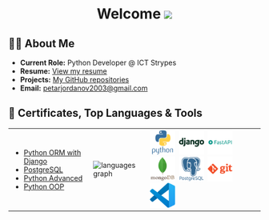 <h1 align='center'>
  Welcome
  <img src="https://media.giphy.com/media/hvRJCLFzcasrR4ia7z/giphy.gif" width="35px"/>
</h1>

## :man_technologist: About Me
- **Current Role:** Python Developer @ ICT Strypes  
- **Resume:** [View my resume](https://petar-gospodinov.tiiny.site)  
- **Projects:** [My GitHub repositories](https://github.com/GospodinovPetar?tab=repositories)  
- **Email:** petarjordanov2003@gmail.com

## 📑 Certificates, Top Languages & Tools

<table>
  <tr align="top">
    <td>
      <ul>
        <li><a href="https://softuni.bg/certificates/details/240848/6fee06cb">Python ORM with Django</a></li>
        <li><a href="https://softuni.bg/certificates/details/236114/8f72f779">PostgreSQL</a></li>
        <li><a href="https://softuni.bg/certificates/details/203749/70a4a642">Python Advanced</a></li>
        <li><a href="https://softuni.bg/certificates/details/234031/51726244">Python OOP</a></li>
      </ul>
    </td>
    <td>
      <img
        src="https://github-readme-stats.vercel.app/api/top-langs?username=gospodinovPetar&locale=en&layout=compact&card_width=320&langs_count=5&theme=dracula&hide_border=false&custom_title=Петър%20Господинов"
        height="150"
        alt="languages graph"
      />
    </td>
    <td>
      <img src="https://github.com/devicons/devicon/blob/master/icons/python/python-original-wordmark.svg" title="Python" alt="Python" width="50" height="50"/>&nbsp;
      <img src="https://github.com/devicons/devicon/blob/master/icons/django/django-plain-wordmark.svg" title="Django" alt="Django" width="50" height="50"/>&nbsp;
      <img src="https://github.com/devicons/devicon/blob/master/icons/fastapi/fastapi-plain-wordmark.svg" title="FastAPI" alt="FastAPI" width="50" height="50"/>&nbsp;
      <img src="https://github.com/devicons/devicon/blob/master/icons/mongodb/mongodb-original-wordmark.svg" title="MongoDB" alt="MongoDB" width="50" height="50"/>&nbsp;
      <img src="https://github.com/devicons/devicon/blob/master/icons/postgresql/postgresql-plain-wordmark.svg" title="PostgreSQL" alt="PostgreSQL" width="50" height="50"/>&nbsp;
      <img src="https://github.com/devicons/devicon/blob/master/icons/git/git-plain-wordmark.svg" title="Git" alt="Git" width="50" height="50"/>&nbsp;
      <img src="https://github.com/devicons/devicon/blob/master/icons/vscode/vscode-original.svg" title="VSCode" alt="VSCode" width="50" height="50"/>
    </td>
  </tr>
</table>
